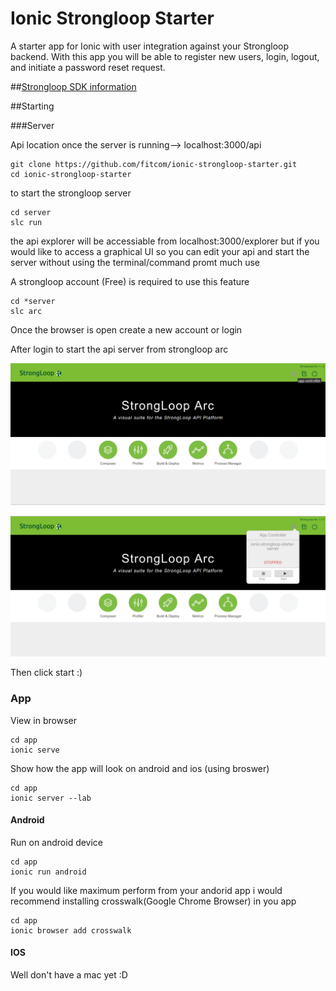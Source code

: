# Ionic Strongloop Starter

A starter app for Ionic with user integration against your Strongloop backend. With this app you will be able to register new users, login, logout, and initiate a password reset request.


##[Strongloop SDK information](http://docs.strongloop.com/display/public/LB/AngularJS+JavaScript+SDK)


##Starting

###Server

Api location once the server is running--> localhost:3000/api


```
git clone https://github.com/fitcom/ionic-strongloop-starter.git
cd ionic-strongloop-starter
```

to start the strongloop server

```
cd server
slc run
```
the api explorer will be accessiable from localhost:3000/explorer
but if you would like to access a graphical UI so you can edit your api and start the server without using the terminal/command promt much use


A strongloop account (Free) is required to use this feature
```
cd *server
slc arc
```
Once the browser is open create a new account or login

After login to start the api server from strongloop arc

![Alt text](https://raw.githubusercontent.com/fitcom/ionic-strongloop-starter/master/images/ss_arc.png "Strongloop Arc")

![Alt text](https://raw.githubusercontent.com/fitcom/ionic-strongloop-starter/master/images/ss_arc_2.png "Strongloop Arc")

Then click start :)

### App

View in browser 
```
cd app
ionic serve
```

Show how the app will look on android and ios (using broswer)

```
cd app
ionic server --lab
```

#### Android
Run on android device
```
cd app
ionic run android
```

If you would like maximum perform from your andorid app i would recommend installing crosswalk(Google Chrome Browser) in you app

```
cd app
ionic browser add crosswalk
```

#### IOS

Well don't have a mac yet :D
